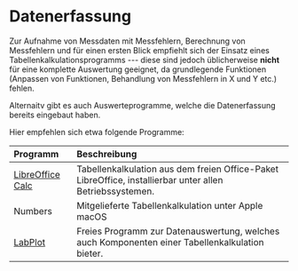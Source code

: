 # Datenerfassung

Zur Aufnahme von Messdaten mit Messfehlern, Berechnung von Messfehlern und für einen ersten Blick empfiehlt sich der Einsatz eines Tabellenkalkulationsprogramms --- diese sind jedoch üblicherweise **nicht** für eine komplette Auswertung geeignet, da grundlegende Funktionen (Anpassen von Funktionen, Behandlung von Messfehlern in X und Y etc.) fehlen.

Alternaitv gibt es auch Auswerteprogramme, welche die Datenerfassung bereits eingebaut haben. 

Hier empfehlen sich etwa folgende Programme:

| Programm                                       | Beschreibung  |
|:-----------------------------------------------|:--------------|
|[LibreOffice Calc](https://de.libreoffice.org/) | Tabellenkalkulation aus dem freien Office-Paket LibreOffice, installierbar unter allen Betriebssystemen.  |
|Numbers                                         | Mitgelieferte Tabellenkalkulation unter Apple macOS |
|[LabPlot](./04_01_LabPlot.md)                   | Freies Programm zur Datenauswertung, welches auch Komponenten einer Tabellenkalkulation bieter. |
